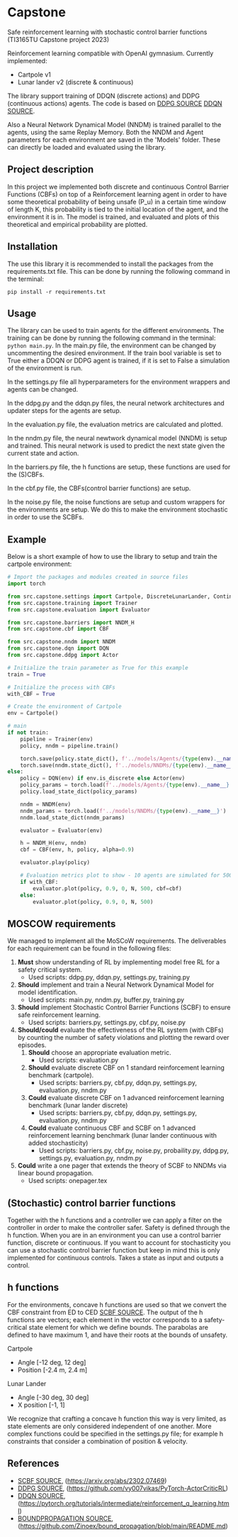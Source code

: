 # Capstone
Safe reinforcement learning with stochastic control barrier functions (TI3165TU Capstone project 2023)

Reinforcement learning compatible with OpenAI gymnasium. Currently implemented:
- Cartpole v1
- Lunar lander v2 (discrete & continuous)

The library support training of DDQN (discrete actions) and DDPG (continuous actions) agents. The code is based on [DDPG SOURCE] [DDQN SOURCE].

Also a Neural Network Dynamical Model (NNDM) is trained parallel to the agents, using the same Replay Memory. Both the NNDM and Agent parameters for each environment are saved in the 'Models' folder. These can directly be loaded and evaluated using the library.

## Project description
In this project we implemented both discrete and continuous Control Barrier Functions (CBFs) on top of a Reinforcement learning agent in order to have some theoretical probability of being unsafe (P_u) in a certain time window of length K, this probability is tied to the initial location of the agent, and the environment it is in. The model is trained, and evaluated and plots of this theoretical and empirical probability are plotted.

## Installation
The use this library it is recommended to install the packages from the requirements.txt file. This can be done by running the following command in the terminal:

```pip install -r requirements.txt```

## Usage
The library can be used to train agents for the different environments. The training can be done by running the following command in the terminal: ```python main.py```. In the main.py file, the environment can be changed by uncommenting the desired environment. If the train bool variable is set to True either a DDQN or DDPG agent is trained, if it is set to False a simulation of the environment is run.

In the settings.py file all hyperparameters for the environment wrappers and agents can be changed. 

In the ddpg.py and the ddqn.py files, the neural network architectures and updater steps for the agents are setup.

In the evaluation.py file, the evaluation metrics are calculated and plotted.

In the nndm.py file, the neural newtwork dynamical model (NNDM) is setup and trained. This neural network is used to predict the next state given the current state and action.

In the barriers.py file, the h functions are setup, these functions are used for the (S)CBFs.

In the cbf.py file, the CBFs(control barrier functions) are setup.

In the noise.py file, the noise functions are setup and custom wrappers for the environments are setup. We do this to make the environment stochastic in order to use the SCBFs.



## Example
Below is a short example of how to use the library to setup and train the cartpole environment:

```python
# Import the packages and modules created in source files
import torch

from src.capstone.settings import Cartpole, DiscreteLunarLander, ContinuousLunarLander
from src.capstone.training import Trainer
from src.capstone.evaluation import Evaluator

from src.capstone.barriers import NNDM_H
from src.capstone.cbf import CBF

from src.capstone.nndm import NNDM
from src.capstone.dqn import DQN
from src.capstone.ddpg import Actor

# Initialize the train parameter as True for this example
train = True

# Initialize the process with CBFs
with_CBF = True

# Create the environment of Cartpole
env = Cartpole()

# main
if not train:
    pipeline = Trainer(env)
    policy, nndm = pipeline.train()

    torch.save(policy.state_dict(), f'../models/Agents/{type(env).__name__}')
    torch.save(nndm.state_dict(), f'../models/NNDMs/{type(env).__name__}')
else:
    policy = DQN(env) if env.is_discrete else Actor(env)
    policy_params = torch.load(f'../models/Agents/{type(env).__name__}')
    policy.load_state_dict(policy_params)

    nndm = NNDM(env)
    nndm_params = torch.load(f'../models/NNDMs/{type(env).__name__}')
    nndm.load_state_dict(nndm_params)

    evaluator = Evaluator(env)

    h = NNDM_H(env, nndm)
    cbf = CBF(env, h, policy, alpha=0.9)

    evaluator.play(policy)

    # Evaluation metrics plot to show - 10 agents are simulated for 500 frames
    if with_CBF:
        evaluator.plot(policy, 0.9, 0, N, 500, cbf=cbf)
    else:
        evaluator.plot(policy, 0.9, 0, N, 500)
```

## MOSCOW requirements
We managed to implement all the MoSCoW requirements. The deliverables for each requirement can be found in the following files:

1. **Must** show understanding of RL by implementing model free RL for a safety critical system.
    - Used scripts: ddpg.py, ddqn.py, settings.py, training.py
2. **Should** implement and train a Neural Network Dynamical Model for model identification.
    - Used scripts: main.py, nndm.py, buffer.py, training.py
3. **Should** implement Stochastic Control Barrier Functions (SCBF) to ensure safe reinforcement learning. 
    - Used scripts: barriers.py, settings.py, cbf.py, noise.py
4. **Should/could** evaluate the effectiveness of the RL system (with CBFs) by counting the number of safety violations and plotting the reward over episodes. 
    1. **Should** choose an appropriate evaluation metric. 
        - Used scripts: evaluation.py
    2. **Should** evaluate discrete CBF on 1 standard reinforcement learning benchmark (cartpole).
        - Used scripts: barriers.py, cbf.py, ddqn.py, settings.py, evaluation.py, nndm.py
    3. **Could** evaluate discrete CBF on 1 advanced reinforcement learning benchmark (lunar lander discrete)
        - Used scripts: barriers.py, cbf.py, ddqn.py, settings.py, evaluation.py, nndm.py
    4. **Could** evaluate continuous CBF and SCBF on 1 advanced reinforcement learning benchmark (lunar lander continuous with added stochasticity)
        - Used scripts: barriers.py, cbf.py, noise.py, probaility.py, ddpg.py, settings.py, evaluation.py, nndm.py
7. **Could** write a one pager that extends the theory of SCBF to NNDMs via linear bound propagation. 
    - Used scripts: onepager.tex

## (Stochastic) control barrier functions

Together with the h functions and a controller we can apply a filter on the controller in order to make the controller safer. Safety is defined through the h function. When you are in an environment you can use a control barrier function, discrete or continuous. If you want to account for stochasticity you can use a stochastic control barrier function but keep in mind this is only implemented for continuous controls. Takes a state as input and outputs a control.


## h functions

For the environments, concave h functions are used so that we convert the CBF constraint from ED to CED [SCBF SOURCE]. The output of the h functions are vectors; each element in the vector corresponds to a safety-critical state element for which we define bounds. The parabolas are defined to have maximum 1, and have their roots at the bounds of unsafety. 

Cartpole
- Angle [-12 deg, 12 deg]
- Position [-2.4 m, 2.4 m]

Lunar Lander
- Angle [-30 deg, 30 deg]
- X position [-1, 1]

We recognize that crafting a concave h function this way is very limited, as state elements are only considered independent of one another. More complex functions could be specified in the settings.py file; for example h constraints that consider a combination of position & velocity.

## References
- [SCBF SOURCE], (https://arxiv.org/abs/2302.07469)
- [DDPG SOURCE], (https://github.com/vy007vikas/PyTorch-ActorCriticRL)
- [DDQN SOURCE], (https://pytorch.org/tutorials/intermediate/reinforcement_q_learning.html)
- [BOUNDPROPAGATION SOURCE], (https://github.com/Zinoex/bound_propagation/blob/main/README.md)

[SCBF SOURCE]: https://arxiv.org/abs/2302.07469
[DDPG SOURCE]: https://github.com/vy007vikas/PyTorch-ActorCriticRL
[DDQN SOURCE]: https://pytorch.org/tutorials/intermediate/reinforcement_q_learning.html
[BOUNDPROPAGATION SOURCE]: https://github.com/Zinoex/bound_propagation/blob/main/README.md
